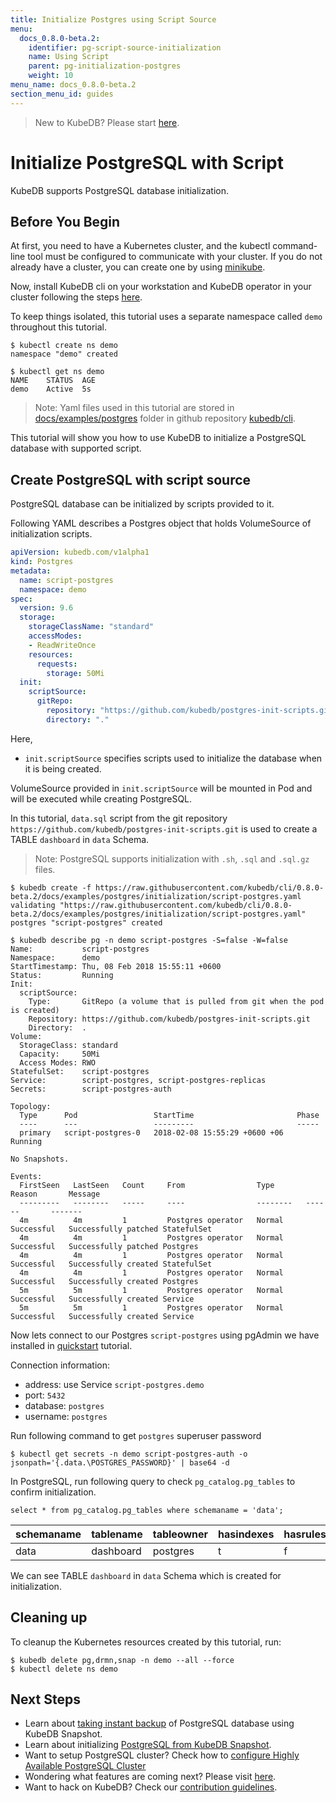 ```yaml
---
title: Initialize Postgres using Script Source
menu:
  docs_0.8.0-beta.2:
    identifier: pg-script-source-initialization
    name: Using Script
    parent: pg-initialization-postgres
    weight: 10
menu_name: docs_0.8.0-beta.2
section_menu_id: guides
---
```


> New to KubeDB? Please start [here](/docs/0.8.0-beta.2/concepts/README).

# Initialize PostgreSQL with Script

KubeDB supports PostgreSQL database initialization.

## Before You Begin

At first, you need to have a Kubernetes cluster, and the kubectl command-line tool must be configured to communicate with your cluster.
If you do not already have a cluster, you can create one by using [minikube](https://github.com/kubernetes/minikube).

Now, install KubeDB cli on your workstation and KubeDB operator in your cluster following the steps [here](/docs/0.8.0-beta.2/setup/install).

To keep things isolated, this tutorial uses a separate namespace called `demo` throughout this tutorial.

```console
$ kubectl create ns demo
namespace "demo" created

$ kubectl get ns demo
NAME    STATUS  AGE
demo    Active  5s
```

> Note: Yaml files used in this tutorial are stored in [docs/examples/postgres](https://github.com/kubedb/cli/tree/master/docs/examples/postgres) folder in github repository [kubedb/cli](https://github.com/kubedb/cli).

This tutorial will show you how to use KubeDB to initialize a PostgreSQL database with supported script.

## Create PostgreSQL with script source

PostgreSQL database can be initialized by scripts provided to it.

Following YAML describes a Postgres object that holds VolumeSource of initialization scripts.

```yaml
apiVersion: kubedb.com/v1alpha1
kind: Postgres
metadata:
  name: script-postgres
  namespace: demo
spec:
  version: 9.6
  storage:
    storageClassName: "standard"
    accessModes:
    - ReadWriteOnce
    resources:
      requests:
        storage: 50Mi
  init:
    scriptSource:
      gitRepo:
        repository: "https://github.com/kubedb/postgres-init-scripts.git"
        directory: "."
```

Here,

 -  `init.scriptSource` specifies scripts used to initialize the database when it is being created.

VolumeSource provided in `init.scriptSource` will be mounted in Pod and will be executed while creating PostgreSQL.

In this tutorial, `data.sql` script from the git repository `https://github.com/kubedb/postgres-init-scripts.git` is used to create a TABLE `dashboard` in `data` Schema.

> Note: PostgreSQL supports initialization with `.sh`, `.sql` and `.sql.gz` files.

```console
$ kubedb create -f https://raw.githubusercontent.com/kubedb/cli/0.8.0-beta.2/docs/examples/postgres/initialization/script-postgres.yaml
validating "https://raw.githubusercontent.com/kubedb/cli/0.8.0-beta.2/docs/examples/postgres/initialization/script-postgres.yaml"
postgres "script-postgres" created
```

```console
$ kubedb describe pg -n demo script-postgres -S=false -W=false
Name:           script-postgres
Namespace:      demo
StartTimestamp: Thu, 08 Feb 2018 15:55:11 +0600
Status:         Running
Init:
  scriptSource:
    Type:       GitRepo (a volume that is pulled from git when the pod is created)
    Repository: https://github.com/kubedb/postgres-init-scripts.git
    Directory:  .
Volume:
  StorageClass: standard
  Capacity:     50Mi
  Access Modes: RWO
StatefulSet:    script-postgres
Service:        script-postgres, script-postgres-replicas
Secrets:        script-postgres-auth

Topology:
  Type      Pod                 StartTime                       Phase
  ----      ---                 ---------                       -----
  primary   script-postgres-0   2018-02-08 15:55:29 +0600 +06   Running

No Snapshots.

Events:
  FirstSeen   LastSeen   Count     From                Type       Reason       Message
  ---------   --------   -----     ----                --------   ------       -------
  4m          4m         1         Postgres operator   Normal     Successful   Successfully patched StatefulSet
  4m          4m         1         Postgres operator   Normal     Successful   Successfully patched Postgres
  4m          4m         1         Postgres operator   Normal     Successful   Successfully created StatefulSet
  4m          4m         1         Postgres operator   Normal     Successful   Successfully created Postgres
  5m          5m         1         Postgres operator   Normal     Successful   Successfully created Service
  5m          5m         1         Postgres operator   Normal     Successful   Successfully created Service
```

Now lets connect to our Postgres `script-postgres`  using pgAdmin we have installed in [quickstart](/docs/0.8.0-beta.2/guides/postgres/quickstart/quickstart#before-you-begin) tutorial.

Connection information:

- address: use Service `script-postgres.demo`
- port: `5432`
- database: `postgres`
- username: `postgres`

Run following command to get `postgres` superuser password

    $ kubectl get secrets -n demo script-postgres-auth -o jsonpath='{.data.\POSTGRES_PASSWORD}' | base64 -d

In PostgreSQL, run following query to check `pg_catalog.pg_tables` to confirm initialization.

```console
select * from pg_catalog.pg_tables where schemaname = 'data';
```

 schemaname | tablename | tableowner | hasindexes | hasrules | hastriggers | rowsecurity
------------|-----------|------------|------------|----------|-------------|-------------
 data       | dashboard | postgres   | t          | f        | f           | f

We can see TABLE `dashboard` in `data` Schema which is created for initialization.

## Cleaning up

To cleanup the Kubernetes resources created by this tutorial, run:

```console
$ kubedb delete pg,drmn,snap -n demo --all --force
$ kubectl delete ns demo
```

## Next Steps

- Learn about [taking instant backup](/docs/0.8.0-beta.2/guides/postgres/snapshot/instant_backup) of PostgreSQL database using KubeDB Snapshot.
- Learn about initializing [PostgreSQL from KubeDB Snapshot](/docs/0.8.0-beta.2/guides/postgres/initialization/snapshot_source).
- Want to setup PostgreSQL cluster? Check how to [configure Highly Available PostgreSQL Cluster](/docs/0.8.0-beta.2/guides/postgres/clustering/ha_cluster)
- Wondering what features are coming next? Please visit [here](/docs/0.8.0-beta.2/roadmap).
- Want to hack on KubeDB? Check our [contribution guidelines](/docs/0.8.0-beta.2/CONTRIBUTING).
